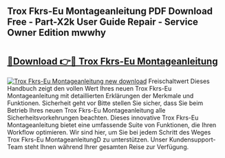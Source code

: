 ## Trox Fkrs-Eu Montageanleitung PDF Download Free - Part-X2k User Guide Repair - Service Owner Edition mwwhy

# <h2><a href="http://df8b2it.blite.top/?on=Trox+Fkrs-Eu+Montageanleitung">🔗Download 👉🔴 Trox Fkrs-Eu Montageanleitung</a></h2>

[![Trox Fkrs-Eu Montageanleitung new download](https://i.imgur.com/lujVjoI.png)](http://df8b2it.blite.top/?on=Trox+Fkrs-Eu+Montageanleitung)
Freischaltwert Dieses Handbuch zeigt den vollen Wert Ihres neuen Trox Fkrs-Eu Montageanleitung mit detaillierten Erklärungen der Merkmale und Funktionen. Sicherheit geht vor Bitte stellen Sie sicher, dass Sie beim Betrieb Ihres neuen Trox Fkrs-Eu Montageanleitung alle Sicherheitsvorkehrungen beachten. Dieses innovative Trox Fkrs-Eu Montageanleitung bietet eine umfassende Suite von Funktionen, die Ihren Workflow optimieren. Wir sind hier, um Sie bei jedem Schritt des Weges Trox Fkrs-Eu MontageanleitungD zu unterstützen. Unser Kundensupport-Team steht Ihnen während Ihrer gesamten Reise zur Verfügung.
